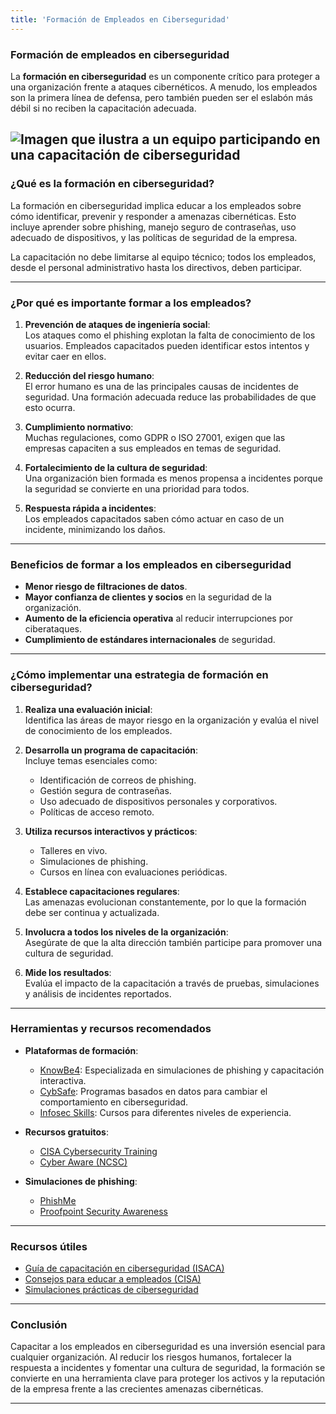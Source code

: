 ```yaml
---
title: 'Formación de Empleados en Ciberseguridad'
---
```


### Formación de empleados en ciberseguridad  
La **formación en ciberseguridad** es un componente crítico para proteger a una organización frente a ataques cibernéticos. A menudo, los empleados son la primera línea de defensa, pero también pueden ser el eslabón más débil si no reciben la capacitación adecuada.  

![Imagen que ilustra a un equipo participando en una capacitación de ciberseguridad](https://via.placeholder.com/800x400)  
---

### ¿Qué es la formación en ciberseguridad?  

La formación en ciberseguridad implica educar a los empleados sobre cómo identificar, prevenir y responder a amenazas cibernéticas. Esto incluye aprender sobre phishing, manejo seguro de contraseñas, uso adecuado de dispositivos, y las políticas de seguridad de la empresa.  

La capacitación no debe limitarse al equipo técnico; todos los empleados, desde el personal administrativo hasta los directivos, deben participar.  

---

### ¿Por qué es importante formar a los empleados?  

1. **Prevención de ataques de ingeniería social**:  
   Los ataques como el phishing explotan la falta de conocimiento de los usuarios. Empleados capacitados pueden identificar estos intentos y evitar caer en ellos.  

2. **Reducción del riesgo humano**:  
   El error humano es una de las principales causas de incidentes de seguridad. Una formación adecuada reduce las probabilidades de que esto ocurra.  

3. **Cumplimiento normativo**:  
   Muchas regulaciones, como GDPR o ISO 27001, exigen que las empresas capaciten a sus empleados en temas de seguridad.  

4. **Fortalecimiento de la cultura de seguridad**:  
   Una organización bien formada es menos propensa a incidentes porque la seguridad se convierte en una prioridad para todos.  

5. **Respuesta rápida a incidentes**:  
   Los empleados capacitados saben cómo actuar en caso de un incidente, minimizando los daños.  

---

### Beneficios de formar a los empleados en ciberseguridad  

- **Menor riesgo de filtraciones de datos**.  
- **Mayor confianza de clientes y socios** en la seguridad de la organización.  
- **Aumento de la eficiencia operativa** al reducir interrupciones por ciberataques.  
- **Cumplimiento de estándares internacionales** de seguridad.  

---

### ¿Cómo implementar una estrategia de formación en ciberseguridad?  

1. **Realiza una evaluación inicial**:  
   Identifica las áreas de mayor riesgo en la organización y evalúa el nivel de conocimiento de los empleados.  

2. **Desarrolla un programa de capacitación**:  
   Incluye temas esenciales como:  
   - Identificación de correos de phishing.  
   - Gestión segura de contraseñas.  
   - Uso adecuado de dispositivos personales y corporativos.  
   - Políticas de acceso remoto.  

3. **Utiliza recursos interactivos y prácticos**:  
   - Talleres en vivo.  
   - Simulaciones de phishing.  
   - Cursos en línea con evaluaciones periódicas.  

4. **Establece capacitaciones regulares**:  
   Las amenazas evolucionan constantemente, por lo que la formación debe ser continua y actualizada.  

5. **Involucra a todos los niveles de la organización**:  
   Asegúrate de que la alta dirección también participe para promover una cultura de seguridad.  

6. **Mide los resultados**:  
   Evalúa el impacto de la capacitación a través de pruebas, simulaciones y análisis de incidentes reportados.  

---

### Herramientas y recursos recomendados  

- **Plataformas de formación**:  
  - [KnowBe4](https://www.knowbe4.com/): Especializada en simulaciones de phishing y capacitación interactiva.  
  - [CybSafe](https://www.cybsafe.com/): Programas basados en datos para cambiar el comportamiento en ciberseguridad.  
  - [Infosec Skills](https://www.infosecinstitute.com/): Cursos para diferentes niveles de experiencia.  

- **Recursos gratuitos**:  
  - [CISA Cybersecurity Training](https://www.cisa.gov/training)  
  - [Cyber Aware (NCSC)](https://www.ncsc.gov.uk/cyberaware)  

- **Simulaciones de phishing**:  
  - [PhishMe](https://cofense.com/phishme/)  
  - [Proofpoint Security Awareness](https://www.proofpoint.com/)  

---

### Recursos útiles  

- [Guía de capacitación en ciberseguridad (ISACA)](https://www.isaca.org/)  
- [Consejos para educar a empleados (CISA)](https://www.cisa.gov/)  
- [Simulaciones prácticas de ciberseguridad](https://www.cyberranges.com/)  

---

### Conclusión  

Capacitar a los empleados en ciberseguridad es una inversión esencial para cualquier organización. Al reducir los riesgos humanos, fortalecer la respuesta a incidentes y fomentar una cultura de seguridad, la formación se convierte en una herramienta clave para proteger los activos y la reputación de la empresa frente a las crecientes amenazas cibernéticas.  

---